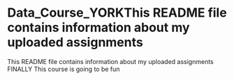 # Data_Course_YORKThis README file contains information about my uploaded assignments
This README file contains information about my uploaded assignments
FINALLY
This course is going to be fun
